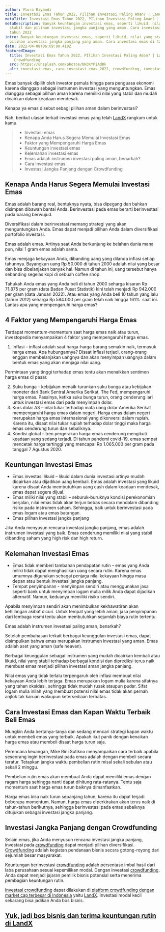 ```yaml
---
author: Vlora Riyandi
title: Investasi Emas Tahun 2022, PIlihan Investasi Paling Aman? | LandX
metaTitle: Investasi Emas Tahun 2022, PIlihan Investasi Paling Aman? | LandX
metaDescription: Banyak keuntungan investasi emas, seperti likuid, nilai yang
  stabil dan pilihan investasi jangka panjang yang aman. Cara investasi emas di
  tahun 2022
intro: Banyak keuntungan investasi emas, seperti likuid, nilai yang stabil dan
  pilihan investasi jangka panjang yang aman. Cara investasi emas di tahun 2022
date: 2022-04-08T06:09:00.410Z
featuredImage:
  title: Investasi Emas Tahun 2022, PIlihan Investasi Paling Aman? | LandX
    Crowdfunding
  src: https://unsplash.com/photos/bN3KYPiAd8k
  alt: investasi emas, cara investasi emas 2022, crowdfunding, investasi paling aman
---
```

Emas banyak dipilih oleh investor pemula hingga para penguasa ekonomi karena dianggap sebagai instrumen investasi yang menguntungkan. Emas dianggap sebagai pilihan aman karena memiliki nilai yang stabil dan mudah dicairkan dalam keadaan mendesak.

Kenapa ya emas disebut sebagi pilihan aman dalam berinvestasi? 

Nah, berikut ulasan terkait investasi emas yang telah [LandX](https://landx.id/) rangkum untuk kamu.

> * Investasi emas
> * Kenapa Anda Harus Segera Memulai Investasi Emas
> * Faktor yang Mempengaruhi Harga Emas
> * Keuntungan investasi emas
> * Kelemahan investasi emas
> * Emas adalah instrumen investasi paling aman, benarkah?
> * Cara investasi emas
> * Investasi Jangka Panjang dengan Crowdfunding

## Kenapa Anda Harus Segera Memulai Investasi Emas

Emas adalah barang real, bentuknya nyata, bisa dipegang dan bahkan disimpan dibawah bantal Anda. Berinvestasi pada emas berarti berinvestasi pada barang berwujud. 

Diversifikasi dalam berinvestasi memang strategi yang akan menguntungkan Anda. Emas dapat menjadi pilihan Anda dalam diversifikasi portofolio investasi. 

Emas adalah emas. Artinya saat Anda berkunjung ke belahan dunia mana pun, nilai 1 gram emas adalah sama.

Emas menjaga kekayaan Anda, dibanding uang yang dilanda inflasi setiap tahunnya. Bayangkan uang Rp 50.000 di tahun 2000 adalah nilai yang besar dan bisa dibelanjakan banyak hal. Namun di tahun ini, uang tersebut hanya sebanding segelas kopi di sebuah coffee shop.

Tahukah Anda emas yang Anda beli di tahun 2000 seharga kisaran Rp 71.875 per gram (data Badan Pusat Statistik) kini telah menjadi Rp 942.000 per gram (data Januari 2022). Atau emas yang Anda beli 10 tahun yang lalu (tahun 2012) seharga Rp 584.000 per gram telah naik hingga 161%  saat ini. Lantas apa yang mempengaruhi harga emas?

## 4 Faktor yang Mempengaruhi Harga Emas

Terdapat momentum-momentum saat harga emas naik atau turun, investopedia menyampaikan 4 faktor yang mempengaruhi harga emas.

1. Inflasi – inflasi adalah saat harga-harga barang semakin naik, termasuk harga emas. Apa hubungannya? Disaat inflasi terjadi, orang-orang enggan membelanjakan uangnya dan akan menyimpan uangnya dalam bentuk emas yang akan menjaga nilai uang.

Permintaan yang tinggi terhadap emas tentu akan menaikkan sentimen harga emas di pasar.

2. Suku bunga – kebijakan menaik-turunkan suku bunga atau kebijakan moneter dari Bank Sentral Amerika Serikat, The Fed, mempengaruhi harga emas. Pasalnya, ketika suku bunga turun, orang cenderung lari untuk investasi emas dari pada menyimpan dolar.
3. Kurs dolar AS – nilai tukar terhadap mata uang dolar Amerika Serikat mempengaruhi harga emas dalam negeri. Harga emas dalam negeri merupakan harga emas internasional yang dikonversi dalam rupiah. Karena itu, disaat nilai tukar rupiah terhadap dolar tinggi maka harga emas cenderung turun dan sebaliknya.
4. Kondisi global – tren pergerakan harga emas cenderung mengikuti keadaan yang sedang terjadi. Di tahun pandemi covid-19, emas sempat mencetak harga tertinggi yang mencapai Rp 1.065.000 per gram pada tanggal 7 Agustus 2020.

## Keuntungan Investasi Emas

* Emas investasi likuid – likuid dalam dunia investasi artinya mudah dicairkan atau dijadikan uang kembali. Emas adalah investasi yang likuid karena disaat Anda membutuhkan uang cash dalam keadaan mendesak, emas dapat segera dijual.
* Emas miliki nilai yang stabil – seburuk-buruknya kondisi perekonomian berjalan, nilai emas tidak akan terjun bebas secara mendalam dibanding risiko pada instrumen saham. Sehingga, baik untuk berinvestasi pada emas logam atau emas batangan.
* Emas pilihan investasi jangka panjang

Jika Anda menyusun rencana investasi jangka panjang, emas adalah instrumen investasi yang baik. Emas cenderung memiliki nilai yang stabil dibanding saham yang high risk dan high return. 

## Kelemahan Investasi Emas

* Emas tidak memberi tambahan pendapatan rutin – emas yang Anda miliki tidak dapat menghasilkan uang secara rutin. Karena emas umumnya digunakan sebagai penjaga nilai kekayaan hingga masa depan atau bentuk investasi jangka panjang.
* Tempat penyimpanan - menyimpan sendiri atau menggunakan jasa seperti bank untuk menyimpan logam mulia milik Anda dapat dijadikan alternatif. Namun, keduanya memiliki risiko sendiri. 

Apabila menyimpan sendiri akan menimbulkan kekhawatiran akan kehilangan akibat dicuri. Untuk tempat yang lebih aman, jasa penyimpanan dari lembaga resmi tentu akan membutuhkan sejumlah biaya rutin tertentu.



Emas adalah instrumen investasi paling aman, benarkah?

Setelah pembahasan terkait berbagai keunggulan investasi emas, dapat disimpulkan bahwa emas merupakan instrumen investasi yang aman. Emas adalah aset yang aman (safe heaven). 

Berbagai keunggulan sebagai instrumen yang mudah dicairkan kembali atau likuid, nilai yang stabil terhadap berbagai kondisi dan diprediksi terus naik membuat emas menjadi pilihan investasi aman jangka panjang.

Nilai emas yang tidak terlalu terpengaruh oleh inflasi membuat nilai kekayaan Anda lebih terjaga. Emas merupakan logam mulia karena sifatnya yang tahan oksidasi, sehingga tidak mudah rusak ataupun pudar. Sifat logam mulia inilah yang membuat potensi nilai emas tidak akan pernah anjlok tak karuan walaupun ketersediaan terbatas.

## Cara Investasi Emas dan Kapan Waktu Terbaik Beli Emas

Mungkin Anda bertanya-tanya dan sedang mencari strategi kapan waktu untuk membeli emas yang terbaik. Apakah ikut panik dengan kenaikan harga emas atau membeli disaat harga turun saja.

Perencana keuangan, Mike Rini Sutikno menyampaikan cara terbaik apabila seseorang ingin berinvestasi pada emas adalah dengan membeli secara teratur. Tetapkan jangka waktu pembelian rutin misal sekali sebulan atau sekali 2 minggu.

Pembelian rutin emas akan membuat Anda dapat memiliki emas dengan ragam harga sehingga nanti dapat dihitung rata-ratanya. Tentu saja momentum saat harga emas turun baiknya dimanfaatkan. 

Harga emas bisa naik turun sepanjang tahun, karena itu dapat terjadi beberapa momentum. Namun, harga emas diperkirakan akan terus naik di tahun-tahun berikutnya, sehingga berinvestasi pada emas sebaiknya ditujukan sebagai investasi jangka panjang.

## Investasi Jangka Panjang dengan Crowdfunding

Selain emas, jika Anda menyusun rencana investasi jangka panjang, investasi pada [crowdfunding](https://landx.id/) dapat menjadi pilihan diversifikasi. [Crowdfunding](https://landx.id/) adalah kegiatan pendanaan bisnis secara gotong-royong dari sejumlah besar masyarakat. 

Keuntungan berinvestasi [crowdfunding](https://landx.id/) adalah persentase imbal hasil dari laba perusahaan sesuai kepemilikan modal. Dengan investasi [crowdfunding](https://landx.id/), Anda dapat menjadi jajaran pemilik bisnis potensial serta menerima pembagian keuntungan rutin.

[Investasi crowdfunding](https://landx.id/) dapat dilakukan di[ platform crowdfunding dengan market cap terbesar di Indonesia](https://landx.id/) yaitu [LandX](https://landx.id/). Investasi modal kecil sekarang bisa jadikan Anda bos bisnis. 

## [Yuk, jadi bos bisnis dan terima keuntungan rutin di LandX](https://landx.id/)
